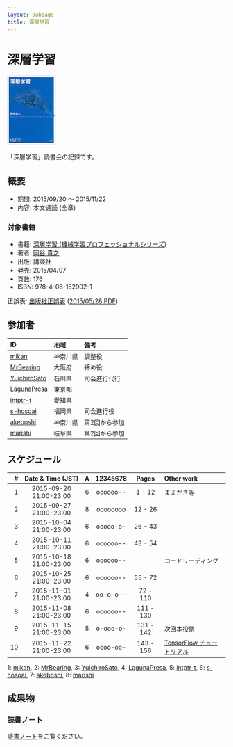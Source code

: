 ```yaml
---
layout: subpage
title: 深層学習
---
```


# 深層学習

[![深層学習](/images/cover-deeplearning.jpg)](http://www.amazon.co.jp/dp/4061529021/)

「深層学習」読書会の記録です。

## 概要

* 期間: 2015/09/20 ～ 2015/11/22
* 内容: 本文通読 (全章)

### 対象書籍

* 書籍: [深層学習 (機械学習プロフェッショナルシリーズ)](http://bookclub.kodansha.co.jp/product?isbn=9784061529021)
* 著者: [岡谷 貴之](http://www.vision.is.tohoku.ac.jp/jp/home/)
* 出版: 講談社
* 発売: 2015/04/07
* 頁数: 176
* ISBN: 978-4-06-152902-1

正誤表: [出版社正誤表](http://www.kspub.co.jp/download/) ([2015/05/28 PDF](http://www.kspub.co.jp/download/1529021a.pdf))

## 参加者

| ID                                              | 地域     | 備考           |
|:------------------------------------------------|:---------|:---------------|
| [mikan](https://github.com/mikan)               | 神奈川県 | 調整役         |
| [MrBearing](https://github.com/MrBearing)       | 大阪府   | 締め役         |
| [YuichiroSato](https://github.com/YuichiroSato) | 石川県   | 司会進行代行   |
| [LagunaPresa](https://github.com/LagunaPresa)   | 東京都   |                |
| [intptr-t](https://github.com/intptr-t)         | 愛知県   |                |
| [s-hosoai](https://github.com/s-hosoai)         | 福岡県   | 司会進行役     |
| [akeboshi](https://github.com/akeboshi)         | 神奈川県 | 第2回から参加  |
| [marishi](https://github.com/marishi)           | 岐阜県   | 第2回から参加  |

## スケジュール

|  # |     Date & Time (JST)  | A | 12345678 |   Pages   | Other work         |
|---:|:----------------------:|:-:|:--------:|:---------:|:-------------------|
|  1 | 2015-09-20 21:00-23:00 | 6 | oooooo-- |   1 -  12 | まえがき等         |
|  2 | 2015-09-27 21:00-23:00 | 8 | oooooooo |  12 -  26 | 　                 |
|  3 | 2015-10-04 21:00-23:00 | 6 | ooooo-o- |  26 -  43 | 　                 |
|  4 | 2015-10-11 21:00-23:00 | 6 | oooooo-- |  43 -  54 | 　                 |
|  5 | 2015-10-18 21:00-23:00 | 6 | oooooo-- |           | コードリーディング |
|  6 | 2015-10-25 21:00-23:00 | 6 | oooooo-- |  55 -  72 | 　                 |
|  7 | 2015-11-01 21:00-23:00 | 4 | oo-o-o-- |  72 - 110 | 　                 |
|  8 | 2015-11-08 21:00-23:00 | 6 | oooooo-- | 111 - 130 | 　                 |
|  9 | 2015-11-15 21:00-23:00 | 5 | o-ooo-o- | 131 - 142 | [次回本投票](https://kagaorange.typeform.com/report/M29YtT/cl8B) |
| 10 | 2015-11-22 21:00-23:00 | 6 | oooo-oo- | 143 - 156 | [TensorFlow チュートリアル](http://tensorflow.org/tutorials)     |
1: [mikan](https://github.com/mikan), 2: [MrBearing](https://github.com/MrBearing), 3: [YuichiroSato](https://github.com/YuichiroSato), 4: [LagunaPresa](https://github.com/LagunaPresa), 5: [intptr-t](https://github.com/intptr-t), 6: [s-hosoai](https://github.com/s-hosoai), 7: [akeboshi](https://github.com/akeboshi), 8: [marishi](https://github.com/marishi)

## 成果物

### 読書ノート

[読書ノート](/note/2-deeplearning)をご覧ください。
